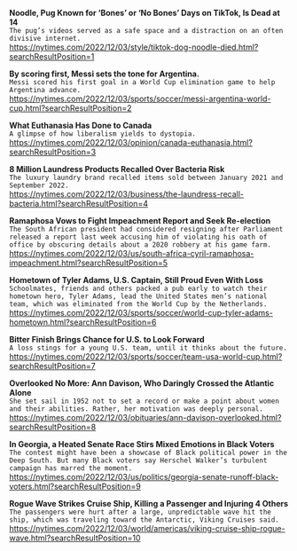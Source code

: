**Noodle, Pug Known for ‘Bones’ or ‘No Bones’ Days on TikTok, Is Dead at 14**\
`The pug’s videos served as a safe space and a distraction on an often divisive internet.`\
https://nytimes.com/2022/12/03/style/tiktok-dog-noodle-died.html?searchResultPosition=1

**By scoring first, Messi sets the tone for Argentina.**\
`Messi scored his first goal in a World Cup elimination game to help Argentina advance.`\
https://nytimes.com/2022/12/03/sports/soccer/messi-argentina-world-cup.html?searchResultPosition=2

**What Euthanasia Has Done to Canada**\
`A glimpse of how liberalism yields to dystopia.`\
https://nytimes.com/2022/12/03/opinion/canada-euthanasia.html?searchResultPosition=3

**8 Million Laundress Products Recalled Over Bacteria Risk**\
`The luxury laundry brand recalled items sold between January 2021 and September 2022.`\
https://nytimes.com/2022/12/03/business/the-laundress-recall-bacteria.html?searchResultPosition=4

**Ramaphosa Vows to Fight Impeachment Report and Seek Re-election**\
`The South African president had considered resigning after Parliament released a report last week accusing him of violating his oath of office by obscuring details about a 2020 robbery at his game farm.`\
https://nytimes.com/2022/12/03/us/south-africa-cyril-ramaphosa-impeachment.html?searchResultPosition=5

**Hometown of Tyler Adams, U.S. Captain, Still Proud Even With Loss**\
`Schoolmates, friends and others packed a pub early to watch their hometown hero, Tyler Adams, lead the United States men’s national team, which was eliminated from the World Cup by the Netherlands.`\
https://nytimes.com/2022/12/03/sports/soccer/world-cup-tyler-adams-hometown.html?searchResultPosition=6

**Bitter Finish Brings Chance for U.S. to Look Forward**\
`A loss stings for a young U.S. team, until it thinks about the future.`\
https://nytimes.com/2022/12/03/sports/soccer/team-usa-world-cup.html?searchResultPosition=7

**Overlooked No More: Ann Davison, Who Daringly Crossed the Atlantic Alone**\
`She set sail in 1952 not to set a record or make a point about women and their abilities. Rather, her motivation was deeply personal.`\
https://nytimes.com/2022/12/03/obituaries/ann-davison-overlooked.html?searchResultPosition=8

**In Georgia, a Heated Senate Race Stirs Mixed Emotions in Black Voters**\
`The contest might have been a showcase of Black political power in the Deep South. But many Black voters say Herschel Walker’s turbulent campaign has marred the moment.`\
https://nytimes.com/2022/12/03/us/politics/georgia-senate-runoff-black-voters.html?searchResultPosition=9

**Rogue Wave Strikes Cruise Ship, Killing a Passenger and Injuring 4 Others**\
`The passengers were hurt after a large, unpredictable wave hit the ship, which was traveling toward the Antarctic, Viking Cruises said.`\
https://nytimes.com/2022/12/03/world/americas/viking-cruise-ship-rogue-wave.html?searchResultPosition=10

